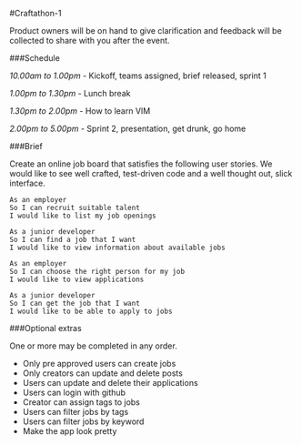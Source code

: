 #Craftathon-1

Product owners will be on hand to give clarification and feedback will be collected to share with you after the event.

###Schedule

*10.00am to 1.00pm* - Kickoff, teams assigned, brief released, sprint 1

*1.00pm to 1.30pm* - Lunch break

*1.30pm to 2.00pm* - How to learn VIM

*2.00pm to 5.00pm* - Sprint 2, presentation, get drunk, go home

###Brief

Create an online job board that satisfies the following user stories.  We would like to see well crafted, test-driven code and a well thought out, slick interface.

```
As an employer
So I can recruit suitable talent
I would like to list my job openings

As a junior developer
So I can find a job that I want
I would like to view information about available jobs

As an employer
So I can choose the right person for my job
I would like to view applications

As a junior developer
So I can get the job that I want
I would like to be able to apply to jobs
```

###Optional extras

One or more may be completed in any order.

- Only pre approved users can create jobs
- Only creators can update and delete posts
- Users can update and delete their applications
- Users can login with github
- Creator can assign tags to jobs
- Users can filter jobs by tags
- Users can filter jobs by keyword
- Make the app look pretty
